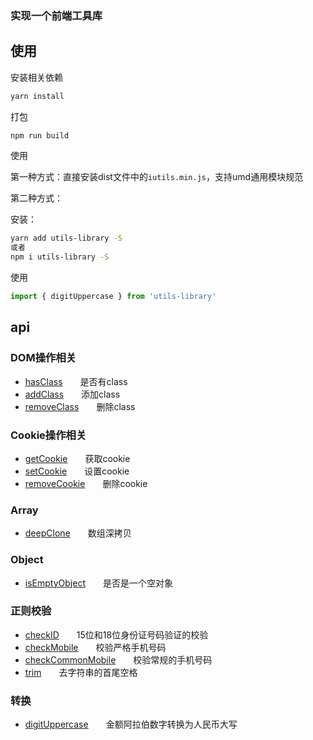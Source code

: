 ### 实现一个前端工具库

## 使用

安装相关依赖

``` bash
yarn install
```

打包

``` bash
npm run build
```

使用

第一种方式：直接安装dist文件中的`iutils.min.js`，支持umd通用模块规范

第二种方式：

安装：

``` bash
yarn add utils-library -S
或者
npm i utils-library -S
``` 

使用
``` javascript
import { digitUppercase } from 'utils-library'
```

## api

### DOM操作相关

* [hasClass](./src/dom/hasClass.js)&emsp;&emsp;是否有class
* [addClass](./src/dom/addClass.js)&emsp;&emsp;添加class
* [removeClass](./src/dom/removeClass.js)&emsp;&emsp;删除class

### Cookie操作相关

* [getCookie](./src/cookie/getCookie.js)&emsp;&emsp;获取cookie
* [setCookie](./src/cookie/setCookie.js)&emsp;&emsp;设置cookie
* [removeCookie](./src/cookie/removeCookie.js)&emsp;&emsp;删除cookie

### Array

* [deepClone](./src/array/deepClone.js)&emsp;&emsp;数组深拷贝

### Object

* [isEmptyObject](./src/object/isEmptyObject.js)&emsp;&emsp;是否是一个空对象

### 正则校验

* [checkID](./src/reg/checkID.js)&emsp;&emsp;15位和18位身份证号码验证的校验
* [checkMobile](./src/reg/mobile.js)&emsp;&emsp;校验严格手机号码
* [checkCommonMobile](./src/reg/commonMobile.js)&emsp;&emsp;校验常规的手机号码
* [trim](./src/reg/trim.js)&emsp;&emsp;去字符串的首尾空格
 
### 转换

* [digitUppercase](./src/digitUppercase/digitUppercase.js)&emsp;&emsp;金额阿拉伯数字转换为人民币大写
